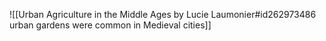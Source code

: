 ![[Urban Agriculture in the Middle Ages by Lucie Laumonier#id262973486 urban gardens were common in Medieval cities]]

